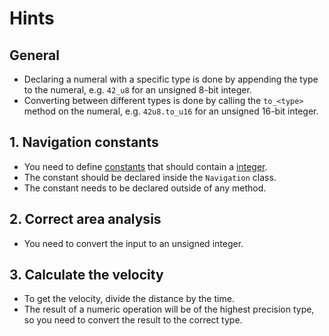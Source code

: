 # Hints

## General

- Declaring a numeral with a specific type is done by appending the type to the numeral, e.g. `42_u8` for an unsigned 8-bit integer.
- Converting between different types is done by calling the `to_<type>` method on the numeral, e.g. `42u8.to_u16` for an unsigned 16-bit integer.

## 1. Navigation constants

- You need to define [constants][constants] that should contain a [integer][integers].
- The constant should be declared inside the `Navigation` class.
- The constant needs to be declared outside of any method.

## 2. Correct area analysis

- You need to convert the input to an unsigned integer.

## 3. Calculate the velocity

- To get the velocity, divide the distance by the time.
- The result of a numeric operation will be of the highest precision type, so you need to convert the result to the correct type.

[constants]: https://crystal-lang.org/reference/syntax_and_semantics/constants.html
[integers]: https://crystal-lang.org/reference/latest/syntax_and_semantics/literals/integers.html